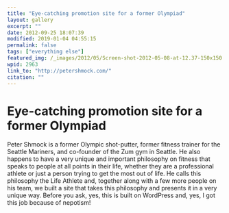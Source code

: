```yaml
---
title: "Eye-catching promotion site for a former Olympiad"
layout: gallery
excerpt: ""
date: 2012-09-25 18:07:39
modified: 2019-01-04 04:55:15
permalink: false
tags: ["everything else"]
featured_img: /_images/2012/05/Screen-shot-2012-05-08-at-12.37-150x150.jpg
wpid: 2963
link_to: "http://petershmock.com/"
citation: ""
---
```


# Eye-catching promotion site for a former Olympiad

Peter Shmock is a former Olympic shot-putter, former fitness trainer for the Seattle Mariners, and co-founder of the Zum gym in Seattle. He also happens to have a very unique and important philosophy on fitness that speaks to people at all points in their life, whether they are a professional athlete or just a person trying to get the most out of life. He calls this philosophy the Life Athlete and, together along with a few more people on his team, we built a site that takes this philosophy and presents it in a very unique way. Before you ask, yes, this is built on WordPress and, yes, I got this job because of nepotism!